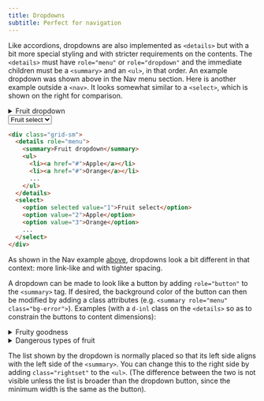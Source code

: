 ```yaml
---
title: Dropdowns
subtitle: Perfect for navigation
---
```


Like accordions, dropdowns are also implemented as `<details>` but with a bit more special styling and with stricter requirements on the contents. The `<details>` must have `role="menu"` or `role="dropdown"` and the immediate children must be a `<summary>` and an `<ul>`, in that order. An example dropdown was shown above in the Nav menu section. Here is another example outside a `<nav>`. It looks somewhat similar to a `<select>`, which is shown on the right for comparison.

<div class="grid-sm">
  <details role="menu">
    <summary>Fruit dropdown</summary>
    <ul>
      <li><a href="#">Apple</a></li>
      <li><a href="#">Orange</a></li>
      <li><a href="#">Banana</a></li>
      <li><a href="#">Papaya</a></li>
      <li><a href="#">Other</a></li>
    </ul>
  </details>
  <select>
    <option selected value="1">Fruit select</option>
    <option value="2">Apple</option>
    <option value="3">Orange</option>
    <option value="4">Banana</option>
    <option value="5">Papaya</option>
    <option value="6">Other</option>
  </select>
</div>

```html
<div class="grid-sm">
  <details role="menu">
    <summary>Fruit dropdown</summary>
    <ul>
      <li><a href="#">Apple</a></li>
      <li><a href="#">Orange</a></li>
      ...
    </ul>
  </details>
  <select>
    <option selected value="1">Fruit select</option>
    <option value="2">Apple</option>
    <option value="3">Orange</option>
    ...
  </select>
</div>
```

As shown in the Nav example [above](#nav), dropdowns look a bit different in that context: more link-like and with tighter spacing.

A dropdown can be made to look like a button by adding `role="button"` to the `<summary>` tag. If desired, the background color of the button can then be modified by adding a class attributes (e.g. `<summary role="menu" class="bg-error">`). Examples (with a `d-inl` class on the `<details>` so as to constrain the buttons to content dimensions):

<div>
  <details role="menu" class="d-inl">
    <summary role="button">Fruity goodness</summary>
    <ul>
      <li><a href="#">Apple</a></li>
      <li><a href="#">Orange</a></li>
      <li><a href="#">Banana</a></li>
      <li><a href="#">Papaya</a></li>
      <li><a href="#">Other</a></li>
    </ul>
  </details>
  <details role="menu" class="d-inl">
    <summary role="button" class="bg-error">Dangerous types of fruit</summary>
    <ul>
      <li><a href="#">Apple</a></li>
      <li><a href="#">Orange</a></li>
      <li><a href="#">Banana</a></li>
      <li><a href="#">Papaya</a></li>
      <li><a href="#">Other</a></li>
    </ul>
  </details>
</div>

The list shown by the dropdown is normally placed so that its left side aligns with the left side of the `<summary>`. You can change this to the right side by adding `class="rightset"` to the `<ul>`. (The difference between the two is not visible unless the list is broader than the dropdown button, since the minimum width is the same as the button).

